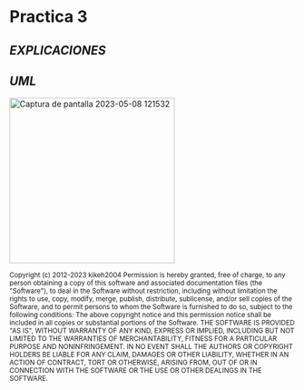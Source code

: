# Practica 3
## ***EXPLICACIONES***

## ***UML***
<img width="291" alt="Captura de pantalla 2023-05-08 121532" src="https://user-images.githubusercontent.com/125443353/236799640-6d37ac9a-d730-4170-9d0f-383ad32d8e45.png">


<sub>Copyright (c) 2012-2023 kikeh2004
Permission is hereby granted, free of charge, to any person obtaining
a copy of this software and associated documentation files (the
"Software"), to deal in the Software without restriction, including
without limitation the rights to use, copy, modify, merge, publish,
distribute, sublicense, and/or sell copies of the Software, and to
permit persons to whom the Software is furnished to do so, subject to
the following conditions:
The above copyright notice and this permission notice shall be
included in all copies or substantial portions of the Software.
 THE SOFTWARE IS PROVIDED "AS IS", WITHOUT WARRANTY OF ANY KIND,
EXPRESS OR IMPLIED, INCLUDING BUT NOT LIMITED TO THE WARRANTIES OF
MERCHANTABILITY, FITNESS FOR A PARTICULAR PURPOSE AND
NONINFRINGEMENT. IN NO EVENT SHALL THE AUTHORS OR COPYRIGHT HOLDERS BE
LIABLE FOR ANY CLAIM, DAMAGES OR OTHER LIABILITY, WHETHER IN AN ACTION
OF CONTRACT, TORT OR OTHERWISE, ARISING FROM, OUT OF OR IN CONNECTION
WITH THE SOFTWARE OR THE USE OR OTHER DEALINGS IN THE SOFTWARE.</sub>
